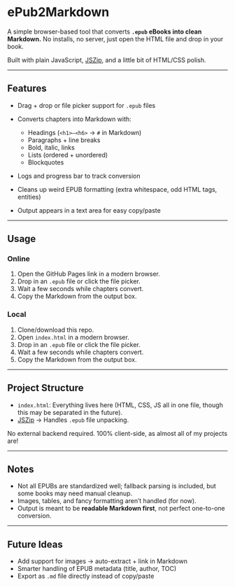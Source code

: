 # ePub2Markdown

A simple browser-based tool that converts **`.epub` eBooks into clean Markdown.** 
No installs, no server, just open the HTML file and drop in your book.

Built with plain JavaScript, [JSZip](https://stuk.github.io/jszip/), and a little bit of HTML/CSS polish.

---

## Features

* Drag + drop or file picker support for `.epub` files
* Converts chapters into Markdown with:

  * Headings (`<h1>–<h6>` → `#` in Markdown)
  * Paragraphs + line breaks
  * Bold, italic, links
  * Lists (ordered + unordered)
  * Blockquotes
* Logs and progress bar to track conversion
* Cleans up weird EPUB formatting (extra whitespace, odd HTML tags, entities)
* Output appears in a text area for easy copy/paste

---

## Usage

### Online
1. Open the GitHub Pages link in a modern browser.
2. Drop in an `.epub` file or click the file picker.
3. Wait a few seconds while chapters convert.
4. Copy the Markdown from the output box.

### Local
1. Clone/download this repo.
2. Open `index.html` in a modern browser.
3. Drop in an `.epub` file or click the file picker.
4. Wait a few seconds while chapters convert.
5. Copy the Markdown from the output box.

---

## Project Structure

* `index.html`: Everything lives here (HTML, CSS, JS all in one file, though this may be separated in the future).
* [JSZip](https://cdnjs.com/libraries/jszip) → Handles `.epub` file unpacking.

No external backend required. 100% client-side, as almost all of my projects are!

---

## Notes

* Not all EPUBs are standardized well; fallback parsing is included, but some books may need manual cleanup.
* Images, tables, and fancy formatting aren’t handled (for now).
* Output is meant to be **readable Markdown first**, not perfect one-to-one conversion.

---

## Future Ideas

* Add support for images → auto-extract + link in Markdown
* Smarter handling of EPUB metadata (title, author, TOC)
* Export as `.md` file directly instead of copy/paste
